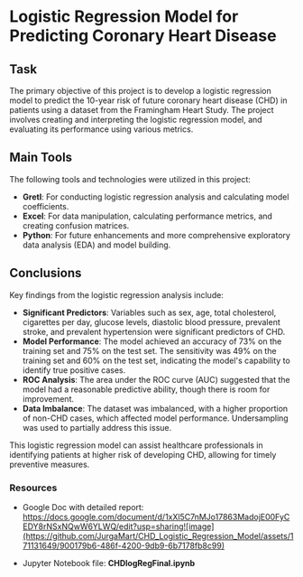 # Logistic Regression Model for Predicting Coronary Heart Disease

## Task
The primary objective of this project is to develop a logistic regression model to predict the 10-year risk of future coronary heart disease (CHD) in patients using a dataset from the Framingham Heart Study. The project involves creating and interpreting the logistic regression model, and evaluating its performance using various metrics.

## Main Tools
The following tools and technologies were utilized in this project:
- **Gretl**: For conducting logistic regression analysis and calculating model coefficients.
- **Excel**: For data manipulation, calculating performance metrics, and creating confusion matrices.
- **Python**: For future enhancements and more comprehensive exploratory data analysis (EDA) and model building.

## Conclusions
Key findings from the logistic regression analysis include:
- **Significant Predictors**: Variables such as sex, age, total cholesterol, cigarettes per day, glucose levels, diastolic blood pressure, prevalent stroke, and prevalent hypertension were significant predictors of CHD.
- **Model Performance**: The model achieved an accuracy of 73% on the training set and 75% on the test set. The sensitivity was 49% on the training set and 60% on the test set, indicating the model's capability to identify true positive cases.
- **ROC Analysis**: The area under the ROC curve (AUC) suggested that the model had a reasonable predictive ability, though there is room for improvement.
- **Data Imbalance**: The dataset was imbalanced, with a higher proportion of non-CHD cases, which affected model performance. Undersampling was used to partially address this issue.

This logistic regression model can assist healthcare professionals in identifying patients at higher risk of developing CHD, allowing for timely preventive measures.

### Resources
- Google Doc with detailed report:
https://docs.google.com/document/d/1xXl5C7nMJo17863MadojE00FyCEDY8rNSxNQwW6YLWQ/edit?usp=sharing![image](https://github.com/JurgaMart/CHD_Logistic_Regression_Model/assets/171131649/900179b6-486f-4200-9db9-6b7178fb8c99)

- Jupyter Notebook file: 
  **CHDlogRegFinal.ipynb**

